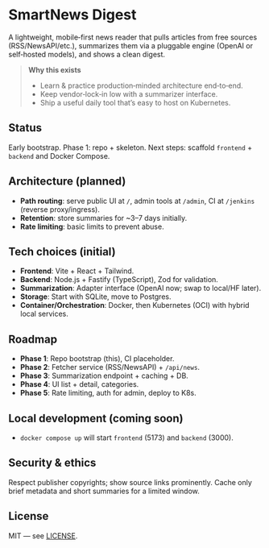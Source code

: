 # SmartNews Digest

A lightweight, mobile‑first news reader that pulls articles from free sources (RSS/NewsAPI/etc.), summarizes them via a pluggable engine (OpenAI or self‑hosted models), and shows a clean digest.

> **Why this exists**
> - Learn & practice production‑minded architecture end‑to‑end.
> - Keep vendor‑lock‑in low with a summarizer interface.
> - Ship a useful daily tool that’s easy to host on Kubernetes.

## Status
Early bootstrap. Phase 1: repo + skeleton. Next steps: scaffold `frontend` + `backend` and Docker Compose.

## Architecture (planned)


- **Path routing**: serve public UI at `/`, admin tools at `/admin`, CI at `/jenkins` (reverse proxy/ingress).
- **Retention**: store summaries for ~3–7 days initially.
- **Rate limiting**: basic limits to prevent abuse.


## Tech choices (initial)
- **Frontend**: Vite + React + Tailwind.
- **Backend**: Node.js + Fastify (TypeScript), Zod for validation.
- **Summarization**: Adapter interface (OpenAI now; swap to local/HF later).
- **Storage**: Start with SQLite, move to Postgres.
- **Container/Orchestration**: Docker, then Kubernetes (OCI) with hybrid local services.


## Roadmap
- **Phase 1**: Repo bootstrap (this), CI placeholder.
- **Phase 2**: Fetcher service (RSS/NewsAPI) + `/api/news`.
- **Phase 3**: Summarization endpoint + caching + DB.
- **Phase 4**: UI list + detail, categories.
- **Phase 5**: Rate limiting, auth for admin, deploy to K8s.


## Local development (coming soon)
- `docker compose up` will start `frontend` (5173) and `backend` (3000).


## Security & ethics
Respect publisher copyrights; show source links prominently. Cache only brief metadata and short summaries for a limited window.


## License
MIT — see [LICENSE](./LICENSE).
